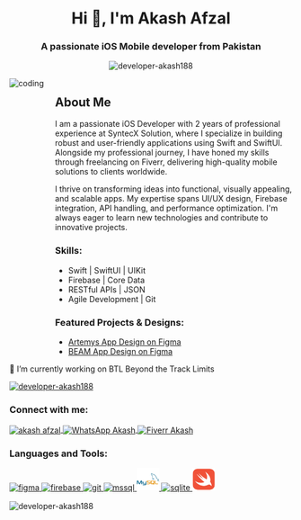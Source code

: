<h1 align="center">Hi 👋, I'm Akash Afzal</h1> <h3 align="center">A passionate iOS Mobile developer from Pakistan</h3> <p align="center"> <img src="https://komarev.com/ghpvc/?username=developer-akash188&label=Profile%20views&color=0e75b6&style=flat" alt="developer-akash188" /> </p> <div style="display: flex; align-items: flex-start; justify-content: space-between; gap: 20px;"> <div> <img alt="coding" width="400" src="https://miro.medium.com/v2/resize:fit:4800/format:webp/1*VMmvImch6VU5pc2VktY1uw.gif"> </div> <div style="flex: 1;"> <h2>About Me</h2> <p> I am a passionate iOS Developer with 2 years of professional experience at SyntecX Solution, where I specialize in building robust and user-friendly applications using Swift and SwiftUI. Alongside my professional journey, I have honed my skills through freelancing on Fiverr, delivering high-quality mobile solutions to clients worldwide. </p> <p> I thrive on transforming ideas into functional, visually appealing, and scalable apps. My expertise spans UI/UX design, Firebase integration, API handling, and performance optimization. I'm always eager to learn new technologies and contribute to innovative projects. </p> <h3>Skills:</h3> <ul> <li>Swift | SwiftUI | UIKit</li> <li>Firebase | Core Data</li> <li>RESTful APIs | JSON</li> <li>Agile Development | Git</li> </ul> <h3>Featured Projects & Designs:</h3> <ul> <li><a href="https://www.figma.com/design/X97Qr5wyBW7pPD0eEzSeNT/Artemys-app?node-id=0-1">Artemys App Design on Figma</a></li> <li><a href="https://www.figma.com/design/RT8WQJy9BHsC2eLcfgZCSW/BEAM-APP?node-id=0-1">BEAM App Design on Figma</a></li> </ul> </div> </div>
🔭 I’m currently working on BTL Beyond the Track Limits
<p align="left"> <a href="https://github.com/ryo-ma/github-profile-trophy"> <img src="https://github-profile-trophy.vercel.app/?username=developer-akash188" alt="developer-akash188" /> </a> </p> <h3 align="left">Connect with me:</h3> <p align="left"> <a href="https://linkedin.com/in/akash afzal" target="blank"> <img align="center" src="https://raw.githubusercontent.com/rahuldkjain/github-profile-readme-generator/master/src/images/icons/Social/linked-in-alt.svg" alt="akash afzal" height="30" width="40" /> </a> <a href="https://wa.me/923349020592" target="blank"> <img align="center" src="https://www.vectorlogo.zone/logos/whatsapp/whatsapp-icon.svg" alt="WhatsApp Akash" height="30" width="40" /> </a> <a href="https://www.fiverr.com/ios_with_akash" target="blank"> <img align="center" src="https://cdn.worldvectorlogo.com/logos/fiverr-1.svg" alt="Fiverr Akash" height="30" width="40" /> </a> </p> <h3 align="left">Languages and Tools:</h3> <p align="left"> <a href="https://www.figma.com/" target="_blank" rel="noreferrer"> <img src="https://www.vectorlogo.zone/logos/figma/figma-icon.svg" alt="figma" width="40" height="40" /> </a> <a href="https://firebase.google.com/" target="_blank" rel="noreferrer"> <img src="https://www.vectorlogo.zone/logos/firebase/firebase-icon.svg" alt="firebase" width="40" height="40" /> </a> <a href="https://git-scm.com/" target="_blank" rel="noreferrer"> <img src="https://www.vectorlogo.zone/logos/git-scm/git-scm-icon.svg" alt="git" width="40" height="40" /> </a> <a href="https://www.microsoft.com/en-us/sql-server" target="_blank" rel="noreferrer"> <img src="https://www.svgrepo.com/show/303229/microsoft-sql-server-logo.svg" alt="mssql" width="40" height="40" /> </a> <a href="https://www.mysql.com/" target="_blank" rel="noreferrer"> <img src="https://raw.githubusercontent.com/devicons/devicon/master/icons/mysql/mysql-original-wordmark.svg" alt="mysql" width="40" height="40" /> </a> <a href="https://www.sqlite.org/" target="_blank" rel="noreferrer"> <img src="https://www.vectorlogo.zone/logos/sqlite/sqlite-icon.svg" alt="sqlite" width="40" height="40" /> </a> <a href="https://developer.apple.com/swift/" target="_blank" rel="noreferrer"> <img src="https://raw.githubusercontent.com/devicons/devicon/master/icons/swift/swift-original.svg" alt="swift" width="40" height="40" /> </a> </p> <p> <img align="center" src="https://github-readme-stats.vercel.app/api/top-langs?username=developer-akash188&show_icons=true&locale=en&layout=compact" alt="developer-akash188" /> </p>
